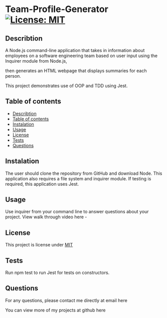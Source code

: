 # Team-Profile-Generator  [![License: MIT](https://img.shields.io/badge/License-MIT-yellow.svg)](https://opensource.org/licenses/MIT)

## Describtion

A Node.js command-line application that takes in information about employees on a software engineering team based on user input using the Inquirer module from Node.js, 

then generates an HTML webpage that displays summaries for each person.

 This project demonstrates use of OOP and TDD using Jest.

## Table of contents

  - [Describtion](#describtion)
  - [Table of contents](#table-of-contents)
  - [Instalation](#instalation)
  - [Usage](#usage)
  - [License](#license)
  - [Tests](#tests)
  - [Questions](#questions)


## Instalation

The user should clone the repository from GitHub and download Node. This application also requires a file system and inquirer module. If testing is required, this application uses Jest.

## Usage

Use inquirer from your command line to answer questions about your project. View walk through video here -

## License

This project is license under [MIT](https://opensource.org/licenses/MIT)

## Tests

Run npm test to run Jest for tests on constructors.

## Questions

For any questions, please contact me directly at email here  

You can view more of my projects at  github here